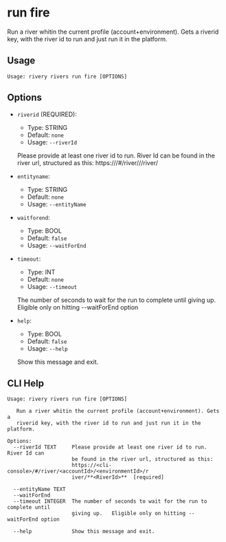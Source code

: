 
# run fire

 Run a river whitin the current profile (account+environment).
Gets a riverid key, with the river id to run
and just run it in the platform.

## Usage

```
Usage: rivery rivers run fire [OPTIONS]
```

## Options
* `riverid` (REQUIRED): 
  * Type: STRING 
  * Default: `none`
  * Usage: `--riverId`

  Please provide at least one river id to run.
River Id can be found in the river url, structured as this:
https://<cli-console>/#/river/<accountId>/<environmentId>/river/**<RiverId>**


* `entityname`: 
  * Type: STRING 
  * Default: `none`
  * Usage: `--entityName`

  


* `waitforend`: 
  * Type: BOOL 
  * Default: `false`
  * Usage: `--waitForEnd`

  


* `timeout`: 
  * Type: INT 
  * Default: `none`
  * Usage: `--timeout`

  The number of seconds to wait for the run to complete until giving up.  
Eligible only on hitting --waitForEnd option


* `help`: 
  * Type: BOOL 
  * Default: `false`
  * Usage: `--help`

  Show this message and exit.



## CLI Help

```
Usage: rivery rivers run fire [OPTIONS]

   Run a river whitin the current profile (account+environment). Gets a
   riverid key, with the river id to run and just run it in the platform.

Options:
  --riverId TEXT     Please provide at least one river id to run. River Id can
                     be found in the river url, structured as this:
                     https://<cli-console>/#/river/<accountId>/<environmentId>/r
                     iver/**<RiverId>**  [required]

  --entityName TEXT
  --waitForEnd
  --timeout INTEGER  The number of seconds to wait for the run to complete until
                     giving up.   Eligible only on hitting --waitForEnd option

  --help             Show this message and exit.
```

